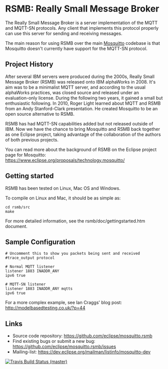 RSMB: Really Small Message Broker
=================================

The Really Small Message Broker is a server implementation of the MQTT and MQTT-SN protocols. Any client that implements this protocol properly can use this server for sending and receiving messages.

The main reason for using RSMB over the main [Mosquitto](http://mosquitto.org/) codebase is that Mosquitto doesn't currently have support for the MQTT-SN protocol.


## Project History

After several IBM servers were produced during the 2000s, Really Small Message Broker (RSMB) was released onto IBM alphaWorks in 2008. It's aim was to be a minimalist MQTT server, and according to the usual alphaWorks practices, was closed source and released under an evaluation-only license. During the following two years, it gained a small but enthusiastic following. In 2010, Roger Light learned about MQTT and RSMB from an Andy Stanford-Clark presentation. He created Mosquitto to be an open source alternative to RSMB.

RSMB has had MQTT-SN capabilities added but not released outside of IBM. Now we have the chance to bring Mosquitto and RSMB back together as one Eclipse project, taking advantage of the collaboration of the authors of both previous projects.

You can read more about the background of RSMB on the Eclipse project page for Mosquitto:
https://www.eclipse.org/proposals/technology.mosquitto/


## Getting started

RSMB has been tested on Linux, Mac OS and Windows. 

To compile on Linux and Mac, it should be as simple as:

```
cd rsmb/src
make
```

For more detailed information, see the rsmb/doc/gettingstarted.htm document.


## Sample Configuration

```
# Uncomment this to show you packets being sent and received
#trace_output protocol

# Normal MQTT listener
listener 1883 INADDR_ANY
ipv6 true

# MQTT-SN listener
listener 1883 INADDR_ANY mqtts
ipv6 true
```

For a more complex example, see Ian Craggs' blog post:
http://modelbasedtesting.co.uk/?p=44


## Links

- Source code repository: <https://github.com/eclipse/mosquitto.rsmb>
- Find existing bugs or submit a new bug: <https://github.com/eclipse/mosquitto.rsmb/issues>
- Mailing-list: <https://dev.eclipse.org/mailman/listinfo/mosquitto-dev>


[![Travis Build Status (master)](https://travis-ci.org/eclipse/mosquitto.rsmb.svg?branch=master)](https://travis-ci.org/eclipse/mosquitto.rsmb)
